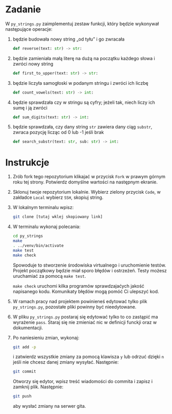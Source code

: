 # Zadanie

W `py_strings.py` zaimplementuj zestaw funkcji, który będzie wykonywał następujące operacje:

1. będzie budowała nowy string „od tyłu” i go zwracała
    ```python
    def reverse(text: str) -> str:
    ```

1. będzie zamieniała małą literę na dużą na początku każdego słowa i zwróci nowy string
    ```python
    def first_to_upper(text: str) -> str:
    ```

1. będzie liczyła samogłoski w podanym stringu i zwróci ich liczbę
    ```python
    def count_vowels(text: str) -> int:
    ```

1. będzie sprawdzała czy w stringu są cyfry; jeżeli tak, niech liczy ich sumę i ją zwróci
    ```python
    def sum_digits(text: str) -> int:
    ```

1. będzie sprawdzała, czy dany string `str` zawiera dany ciąg `substr`, zwraca pozycję licząc od 0 lub -1 jeśli brak
    ```python
    def search_substr(text: str, sub: str) -> int:
    ```

# Instrukcje

1. Zrób fork tego repozytorium klikajać w przycisk `Fork` w prawym górnym roku tej strony. Potwierdz domyślne wartości na następnym ekranie.
1. Sklonuj twoje repozytorium lokalnie. Wybierz zielony przycisk `Code`, w zakładce `Local` wybierz `SSH`, skopiuj string.
1. W lokalnym terminalu wpisz:
    ```bash
    git clone [tutaj wklej skopiowany link]

1. W terminalu wykonaj polecania:
    ```bash
    cd py_strings
    make
    . ../venv/bin/activate
    make test
    make check
    ```
    Spowoduje to stworzenie środowiska virtualnego i uruchomienie testów. Projekt początkowy będzie miał sporo błędów i ostrzeżeń. Testy możesz uruchamiać za pomocą `make test`.
    
    `make check` uruchomi kilka programów sprawdzajaćych jakość napisanego kodu. Komunikaty błędów mogą pomóć Ci ulepszyć kod.

1. W ramach pracy nad projektem powinieneś edytować tylko plik `py_strings.py`, pozostałe pliki powinny być nieedytowane.

1. W pliku `py_strings.py` postaraj się edytować tylko to co zastąpić ma wyrażenie `pass`. Staraj się nie zmieniać nic w definicji funckji oraz w dokumentacji.

1. Po naniesieniu zmian, wykonaj:
    ```bash
    git add -p
    ```
    i zatwierdz wszystkie zmiany za pomocą klawisza `y` lub odrzuć dzięki `n` jeśli nie chcesz danej zmiany wysyłać. Następnie:
    ```bash
    git commit
    ```
    Otworzy się edytor, wpisz treść wiadomości do commita i zapisz i zamknij plik. Następnie:
    ```bash
    git push
    ```
    aby wysłać zmiany na serwer gita.
